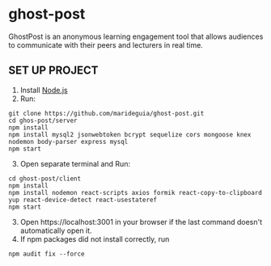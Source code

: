 # ghost-post

GhostPost is an anonymous learning engagement tool that allows audiences to communicate with their peers and lecturers in real time.

## SET UP PROJECT

1.  Install [Node.js](https://nodejs.org/en/download/)
2.  Run:

```
git clone https://github.com/marideguia/ghost-post.git
cd ghos-post/server
npm install
npm install mysql2 jsonwebtoken bcrypt sequelize cors mongoose knex nodemon body-parser express mysql
npm start
```

3. Open separate terminal and Run:

```
cd ghost-post/client
npm install
npm install nodemon react-scripts axios formik react-copy-to-clipboard yup react-device-detect react-usestateref
npm start
```

3. Open https://localhost:3001 in your browser if the last command doesn't automatically open it.
4. If npm packages did not install correctly, run

```
npm audit fix --force
```
